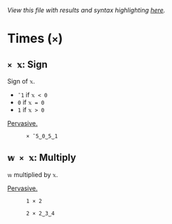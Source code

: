 *View this file with results and syntax highlighting [here](https://mlochbaum.github.io/BQN/help/sign_multiply.html).*

# Times (`×`)

## `× 𝕩`: Sign

Sign of `𝕩`.
- `¯1` if `𝕩 < 0`
- `0` if `𝕩 = 0`
- `1` if `𝕩 > 0`

[Pervasive.](../doc/arithmetic.md#pervasion)

          × ¯5‿0‿5‿1



## `𝕨 × 𝕩`: Multiply

`𝕨` multiplied by `𝕩`.

[Pervasive.](../doc/arithmetic.md#pervasion)

          1 × 2

          2 × 2‿3‿4
